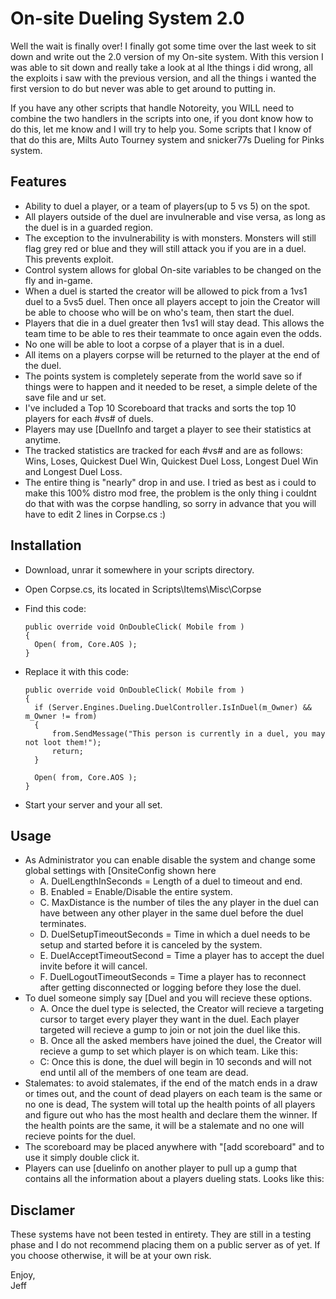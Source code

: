 # On-site Dueling System 2.0

Well the wait is finally over! I finally got some time over the last week to sit down and write out the 2.0 version of my On-site system. With this version I was able to sit down and really take a look at al lthe things i did wrong, all the exploits i saw with the previous version, and all the things i wanted the first version to do but never was able to get around to putting in.

If you have any other scripts that handle Notoreity, you WILL need to combine the two handlers in the scripts into one, if you dont know how to do this, let me know and I will try to help you. Some scripts that I know of that do this are, Milts Auto Tourney system and snicker77s Dueling for Pinks system.

## Features

- Ability to duel a player, or a team of players(up to 5 vs 5) on the spot.
- All players outside of the duel are invulnerable and vise versa, as long as the duel is in a guarded region.
- The exception to the invulnerability is with monsters. Monsters will still flag grey red or blue and they will still attack you if you are in a duel. This prevents exploit.
- Control system allows for global On-site variables to be changed on the fly and in-game.
- When a duel is started the creator will be allowed to pick from a 1vs1 duel to a 5vs5 duel. Then once all players accept to join the Creator will be able to choose who will be on who's team, then start the duel.
- Players that die in a duel greater then 1vs1 will stay dead. This allows the team time to be able to res their teammate to once again even the odds.
- No one will be able to loot a corpse of a player that is in a duel.
- All items on a players corpse will be returned to the player at the end of the duel.
- The points system is completely seperate from the world save so if things were to happen and it needed to be reset, a simple delete of the save file and ur set.
- I've included a Top 10 Scoreboard that tracks and sorts the top 10 players for each #vs# of duels.
- Players may use [DuelInfo and target a player to see their statistics at anytime.
- The tracked statistics are tracked for each #vs# and are as follows: Wins, Loses, Quickest Duel Win, Quickest Duel Loss, Longest Duel Win and Longest Duel Loss.
- The entire thing is "nearly" drop in and use. I tried as best as i could to make this 100% distro mod free, the problem is the only thing i couldnt do that with was the corpse handling, so sorry in advance that you will have to edit 2 lines in Corpse.cs :)

## Installation

- Download, unrar it somewhere in your scripts directory.
- Open Corpse.cs, its located in Scripts\Items\Misc\Corpse
- Find this code:

      public override void OnDoubleClick( Mobile from )
      {
      	Open( from, Core.AOS );
      }

- Replace it with this code:

      public override void OnDoubleClick( Mobile from )
      {
      	if (Server.Engines.Dueling.DuelController.IsInDuel(m_Owner) && m_Owner != from)
      	{
      		from.SendMessage("This person is currently in a duel, you may not loot them!");
      		return;
      	}
      
      	Open( from, Core.AOS );
      }

- Start your server and your all set.

## Usage

- As Administrator you can enable disable the system and change some global settings with [OnsiteConfig shown here
  - A. DuelLengthInSeconds = Length of a duel to timeout and end.
  - B. Enabled = Enable/Disable the entire system.
  - C. MaxDistance is the number of tiles the any player in the duel can have between any other player in the same duel before the duel terminates.
  - D. DuelSetupTimeoutSeconds = Time in which a duel needs to be setup and started before it is canceled by the system.
  - E. DuelAcceptTimeoutSecond = Time a player has to accept the duel invite before it will cancel.
  - F. DuelLogoutTimeoutSeconds = Time a player has to reconnect after getting disconnected or logging before they lose the duel.
- To duel someone simply say [Duel and you will recieve these options.
  - A. Once the duel type is selected, the Creator will recieve a targeting cursor to target every player they want in the duel. Each player targeted will recieve a gump to join or not join the duel like this.
  - B. Once all the asked members have joined the duel, the Creator will recieve a gump to set which player is on which team. Like this:
  - C: Once this is done, the duel will begin in 10 seconds and will not end until all of the members of one team are dead.
- Stalemates: to avoid stalemates, if the end of the match ends in a draw or times out, and the count of dead players on each team is the same or no one is dead, The system will total up the health points of all players and figure out who has the most health and declare them the winner. If the health points are the same, it will be a stalemate and no one will recieve points for the duel.
- The scoreboard may be placed anywhere with "[add scoreboard" and to use it simply double click it.
- Players can use [duelinfo on another player to pull up a gump that contains all the information about a players dueling stats. Looks like this:

## Disclamer

These systems have not been tested in entirety. They are still in a testing phase and I do not recommend placing them on a public server as of yet. If you choose otherwise, it will be at your own risk.

Enjoy,  
Jeff